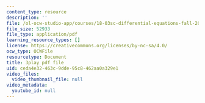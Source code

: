 ```yaml
---
content_type: resource
description: ''
file: /ol-ocw-studio-app/courses/18-03sc-differential-equations-fall-2011/ceda4e32463c9dde95c8462aa0a329e1_Y9_zrupnz0Q.pdf
file_size: 52933
file_type: application/pdf
learning_resource_types: []
license: https://creativecommons.org/licenses/by-nc-sa/4.0/
ocw_type: OCWFile
resourcetype: Document
title: 3play pdf file
uid: ceda4e32-463c-9dde-95c8-462aa0a329e1
video_files:
  video_thumbnail_file: null
video_metadata:
  youtube_id: null
---
```


